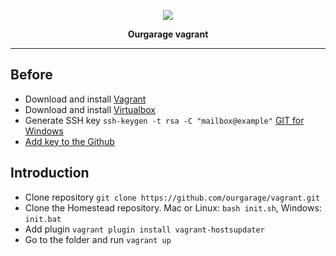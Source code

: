 <p align="center"><img src="http://images.vfl.ru/ii/1484224991/e0d4ec6d/15641949.png"></p>

<p align="center">
<strong>Ourgarage vagrant</strong>
</p>

***
## Before
- Download and install [Vagrant](https://www.vagrantup.com/downloads.html)
- Download and install  [Virtualbox](https://www.virtualbox.org/wiki/Downloads)
- Generate SSH key `ssh-keygen -t rsa -C "mailbox@example"`    [GIT for Windows](https://git-for-windows.github.io/index.html)
- [Add key to the Github](https://github.com/settings/keys)

## Introduction
- Clone repository `git clone https://github.com/ourgarage/vagrant.git`
- Clone the Homestead repository. Mac or Linux: `bash init.sh`, Windows: `init.bat`
- Add plugin `vagrant plugin install vagrant-hostsupdater`
- Go to the folder and run `vagrant up`
